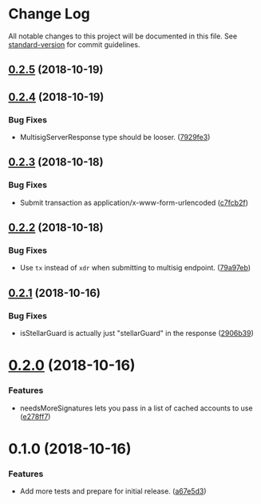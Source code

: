 # Change Log

All notable changes to this project will be documented in this file. See [standard-version](https://github.com/conventional-changelog/standard-version) for commit guidelines.

<a name="0.2.5"></a>
## [0.2.5](https://github.com/stellarguard/multisig-utils/compare/v0.2.4...v0.2.5) (2018-10-19)



<a name="0.2.4"></a>
## [0.2.4](https://github.com/stellarguard/multisig-utils/compare/v0.2.3...v0.2.4) (2018-10-19)


### Bug Fixes

* MultisigServerResponse type should be looser. ([7929fe3](https://github.com/stellarguard/multisig-utils/commit/7929fe3))



<a name="0.2.3"></a>
## [0.2.3](https://github.com/stellarguard/multisig-utils/compare/v0.2.2...v0.2.3) (2018-10-18)


### Bug Fixes

* Submit transaction as application/x-www-form-urlencoded ([c7fcb2f](https://github.com/stellarguard/multisig-utils/commit/c7fcb2f))



<a name="0.2.2"></a>
## [0.2.2](https://github.com/stellarguard/multisig-utils/compare/v0.2.1...v0.2.2) (2018-10-18)


### Bug Fixes

* Use `tx` instead of `xdr` when submitting to multisig endpoint. ([79a97eb](https://github.com/stellarguard/multisig-utils/commit/79a97eb))



<a name="0.2.1"></a>
## [0.2.1](https://github.com/stellarguard/multisig-utils/compare/v0.2.0...v0.2.1) (2018-10-16)


### Bug Fixes

* isStellarGuard is actually just "stellarGuard" in the response ([2906b39](https://github.com/stellarguard/multisig-utils/commit/2906b39))



<a name="0.2.0"></a>
# [0.2.0](https://github.com/stellarguard/multisig-utils/compare/v0.1.0...v0.2.0) (2018-10-16)


### Features

* needsMoreSignatures lets you pass in a list of cached accounts to use ([e278ff7](https://github.com/stellarguard/multisig-utils/commit/e278ff7))



<a name="0.1.0"></a>
# 0.1.0 (2018-10-16)


### Features

* Add more tests and prepare for initial release. ([a67e5d3](https://github.com/stellarguard/multisig-utils/commit/a67e5d3))
